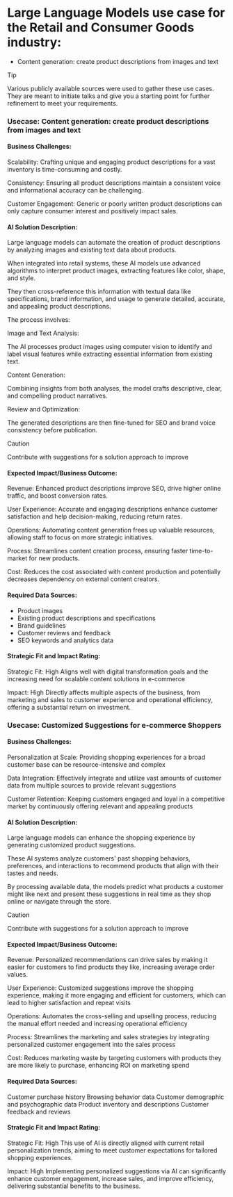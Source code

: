 # Large Language Models use case for the Retail and Consumer Goods industry:

- Content generation: create product descriptions from images and text

> [!TIP]
> Various publicly available sources were used to gather these use cases. They are meant to initiate talks and give you a starting point for further refinement to meet your requirements.

### **Usecase: Content generation: create product descriptions from images and text**

#### Business Challenges:

Scalability: Crafting unique and engaging product descriptions for a vast inventory is time-consuming and costly.

Consistency: Ensuring all product descriptions maintain a consistent voice and informational accuracy can be challenging.

Customer Engagement: Generic or poorly written product descriptions can only capture consumer interest and positively impact sales.

#### AI Solution Description:
Large language models can automate the creation of product descriptions by analyzing images and existing text data about products. 

When integrated into retail systems, these AI models use advanced algorithms to interpret product images, extracting features like color, shape, and style. 

They then cross-reference this information with textual data like specifications, brand information, and usage to generate detailed, accurate, and appealing product descriptions.

The process involves:

Image and Text Analysis: 

The AI processes product images using computer vision to identify and label visual features while extracting essential information from existing text.

Content Generation: 

Combining insights from both analyses, the model crafts descriptive, clear, and compelling product narratives.

Review and Optimization: 

The generated descriptions are then fine-tuned for SEO and brand voice consistency before publication.
> [!CAUTION]
> Contribute with suggestions for a solution approach to improve

#### Expected Impact/Business Outcome:

Revenue: 
Enhanced product descriptions improve SEO, drive higher online traffic, and boost conversion rates.

User Experience: 
Accurate and engaging descriptions enhance customer satisfaction and help decision-making, reducing return rates.

Operations: 
Automating content generation frees up valuable resources, allowing staff to focus on more strategic initiatives.

Process: 
Streamlines content creation process, ensuring faster time-to-market for new products.

Cost: 
Reduces the cost associated with content production and potentially decreases dependency on external content creators.

#### Required Data Sources:
- Product images
- Existing product descriptions and specifications
- Brand guidelines
- Customer reviews and feedback
- SEO keywords and analytics data

#### Strategic Fit and Impact Rating:

Strategic Fit: High
Aligns well with digital transformation goals and the increasing need for scalable content solutions in e-commerce

Impact: High
Directly affects multiple aspects of the business, from marketing and sales to customer experience and operational efficiency, offering a substantial return on investment.

### **Usecase: Customized Suggestions for e-commerce Shoppers** 


#### Business Challenges:

Personalization at Scale: Providing shopping experiences for a broad customer base can be resource-intensive and complex

Data Integration: Effectively integrate and utilize vast amounts of customer data from multiple sources to provide relevant suggestions

Customer Retention: Keeping customers engaged and loyal in a competitive market by continuously offering relevant and appealing products

#### AI Solution Description:
Large language models can enhance the shopping experience by generating customized product suggestions. 

These AI systems analyze customers' past shopping behaviors, preferences, and interactions to recommend products that align with their tastes and needs. 

By processing available data, the models predict what products a customer might like next and present these suggestions in real time as they shop online or navigate through the store.
> [!CAUTION]
> Contribute with suggestions for a solution approach to improve

#### Expected Impact/Business Outcome:

Revenue: Personalized recommendations can drive sales by making it easier for customers to find products they like, increasing average order values.

User Experience: Customized suggestions improve the shopping experience, making it more engaging and efficient for customers, which can lead to higher satisfaction and repeat visits

Operations: Automates the cross-selling and upselling process, reducing the manual effort needed and increasing operational efficiency

Process: Streamlines the marketing and sales strategies by integrating personalized customer engagement into the sales process

Cost: Reduces marketing waste by targeting customers with products they are more likely to purchase, enhancing ROI on marketing spend

#### Required Data Sources:
Customer purchase history
Browsing behavior data
Customer demographic and psychographic data
Product inventory and descriptions
Customer feedback and reviews

#### Strategic Fit and Impact Rating:

Strategic Fit: High
This use of AI is directly aligned with current retail personalization trends, aiming to meet customer expectations for tailored shopping experiences.

Impact: High
Implementing personalized suggestions via AI can significantly enhance customer engagement, increase sales, and improve efficiency, delivering substantial benefits to the business.
